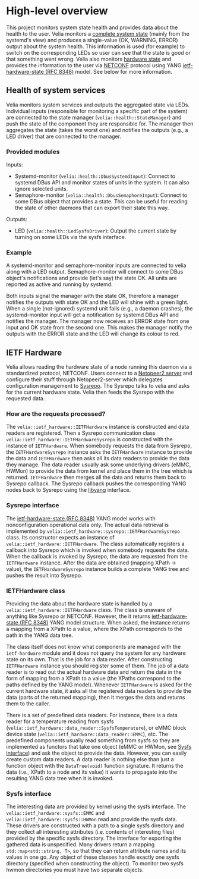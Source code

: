 # High-level overview

This project monitors system state health and provides data about the health to the user.
Velia monitors a [complete system state](#health-of-system-services) (mainly from the systemd's view) and produces a single-value (OK, WARNING, ERROR) output about the system health.
This information is used (for example) to switch on the corresponding LEDs so user can see that the state is good or that something went wrong.
Velia also monitors [hardware state](#ietf-hardware) and provides the information to the user via [NETCONF](https://en.wikipedia.org/wiki/NETCONF) protocol using YANG [ietf-hardware-state (RFC 8348)](https://tools.ietf.org/html/rfc8348#appendix-A) model.
See below for more information.

## Health of system services
Velia monitors system services and outputs the aggregated state via LEDs.
Individual inputs (responsible for monitoring a specific part of the system) are connected to the state manager (`velia::health::StateManager`) and push the state of the component they are responsible for.
The manager then aggregates the state (takes the worst one) and notifies the outputs (e.g., a LED driver) that are connected to the manager.

### Provided modules
Inputs:
 * Systemd-monitor (`velia::health::DbusSystemdInput`): Connect to systemd DBus API and monitor states of units in the system. It can also ignore selected units.
 * Semaphore-monitor (`velia::health::DbusSemaphoreInput`): Connect to some DBus object that provides a state. This can be useful for reading the state of other daemons that can export their state this way.

Outputs:
 * LED (`velia::health::LedSysfsDriver`): Output the current state by turning on some LEDs via the sysfs interface.

### Example
A systemd-monitor and semaphore-monitor inputs are connected to velia along with a LED output.
Semaphore-monitor will connect to some DBus object's notifications and provide (let's say) the state OK.
All units are reported as active and running by systemd.

Both inputs signal the manager with the state OK, therefore a manager notifies the outputs with state OK and the LED will shine with a green light.
When a single (not-ignored) systemd unit fails (e.g., a daemon crashes), the systemd-monitor ínput will get a notification by systemd DBus API and notifies the manager.
The manager now receives an ERROR state from one input and OK state from the second one.
This makes the manager notify the outputs with the ERROR state and the LED will change its colour to red.

## IETF Hardware
Velia allows reading the hardware state of a node running this daemon via a standardized protocol, NETCONF.
Users connect to a [Netopeer2 server](https://github.com/CESNET/netopeer2) and configure their stuff through Netopeer2-server which delegates configuration management to [Sysrepo](http://www.sysrepo.org/).
The Sysrepo talks to velia and asks for the current hardware state.
Velia then feeds the Sysrepo with the requested data.

### How are the requests processed?
The `velia::ietf_hardware::IETFHardware` instance is constructed and data readers are registered.
Then a Sysrepo communication class `velia::ietf_hardware::IETFHardwareSysrepo` is constructed with the instance of `IETFHardware`.
When somebody requests the data from Sysrepo, the `IETFHardwareSysrepo` instance asks the `IETFHardware` instance to provide the data and `IETFHardware` then asks all its data readers to provide the data they manage.
The data reader usually ask some underlying drivers (eMMC, HWMon) to provide the data from kernel and place them in the tree which is returned.
`IETFHardware` then merges all the data and returns them back to Sysrepo callback.
The Sysrepo callback pushes the corresponding YANG nodes back to Sysrepo using the [libyang](https://github.com/CESNET/libyang) interface.

### Sysrepo interface
The [ietf-hardware-state (RFC 8348)](https://tools.ietf.org/html/rfc8348#appendix-A) YANG model works with nonconfiguration operational data only.
The actual data retrieval is implemented by `velia::ietf_hardware::sysrepo::IETFHardwareSysrepo` class.
Its constructor expects an instance of `velia::ietf_hardware::IETFHardware`.
The class automatically registers a callback into Sysrepo which is invoked when somebody requests the data.
When the callback is invoked by Sysrepo, the data are requested from the `IETFHardware` instance.
After the data are obtained (mapping XPath -> value), the `IETFHardwareSysrepo` instance builds a complete YANG tree and pushes the result into Sysrepo.

### IETFHardware class
Providing the data about the hardware state is handled by a `velia::ietf_hardware::IETFHardware` class.
The class is unaware of anything like Sysrepo or NETCONF.
However, the it returns [ietf-hardware-state (RFC 8348)](https://tools.ietf.org/html/rfc8348#appendix-A) YANG model structure.
When asked, the instance returns a mapping from a XPath to a value, where the XPath corresponds to the path in the YANG data tree.

The class itself does not know what components are managed with the `ietf-hardware` module and it does not query the system for any hardware state on its own.
That is the job for a data reader.
After constructing `IETFHardware` instance you should register some of them.
The job of a data reader is to read out the actual hardware data and return the data in the form of mapping from a XPath to a value (the XPaths correspond to the paths defined by the YANG model).
Whenever `IETFHardware` is asked for the current hardware state, it asks all the registered data readers to provide the data (parts of the returned mapping), then it merges the data and returns them to the caller.

There is a set of predefined data readers.
For instance, there is a data reader for a temperature reading from sysfs (`velia::ietf_hardware::data_reader::SysfsTemperature`), or eMMC block device state (`velia::ietf_hardware::data_reader::EMMC`), etc.
The predefined components usually read something from sysfs so they are implemented as functors that take one object (eMMC or HWMon, see [Sysfs interface](#sysfs-interface)) and ask the object to provide the data.
However, you can easily create custom data readers.
A data reader is nothing else than just a function object with the `DataTree(void)` function signature.
It returns the data (i.e., XPath to a node and its value) it wants to propagate into the resulting YANG data tree when it is invoked.


### Sysfs interface
The interesting data are provided by kernel using the sysfs interface.
The `velia::ietf_hardware::sysfs::EMMC` and `velia::ietf_hardware::sysfs::HWMon` read and provide the sysfs data.
These drivers are constructed with a path to a single sysfs directory and they collect all interesting attributes (i.e. contents of interesting files) provided by the specific sysfs directory.
The interface for exporting the gathered data is unspecified.
Many drivers return a mapping `std::map<std::string, T>`, so that they can return attribute names and its values in one go.
Any object of these classes handle exactly one sysfs directory (specified when constructing the object).
To monitor two sysfs hwmon directories you must have two separate objects.

